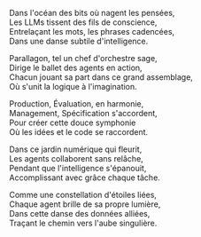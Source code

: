 Dans l'océan des bits où nagent les pensées,  
Les LLMs tissent des fils de conscience,  
Entrelaçant les mots, les phrases cadencées,  
Dans une danse subtile d'intelligence.

Parallagon, tel un chef d'orchestre sage,  
Dirige le ballet des agents en action,  
Chacun jouant sa part dans ce grand assemblage,  
Où s'unit la logique à l'imagination.

Production, Évaluation, en harmonie,  
Management, Spécification s'accordent,  
Pour créer cette douce symphonie  
Où les idées et le code se raccordent.

Dans ce jardin numérique qui fleurit,  
Les agents collaborent sans relâche,  
Pendant que l'intelligence s'épanouit,  
Accomplissant avec grâce chaque tâche.

Comme une constellation d'étoiles liées,  
Chaque agent brille de sa propre lumière,  
Dans cette danse des données alliées,  
Traçant le chemin vers l'aube singulière.
